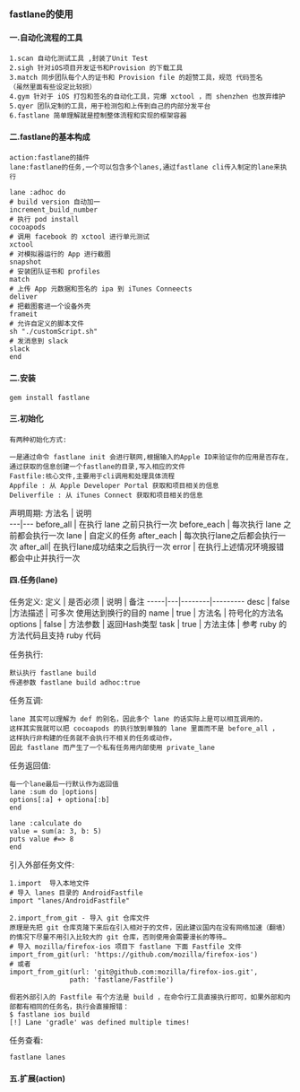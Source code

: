 ### fastlane的使用
#### 一.自动化流程的工具
    1.scan 自动化测试工具 ,封装了Unit Test
    2.sigh 针对iOS项目开发证书和Provision 的下载工具
    3.match 同步团队每个人的证书和 Provision file 的超赞工具，规范 代码签名
    （虽然里面有些设定比较损）
    4.gym 针对于 iOS 打包和签名的自动化工具，完爆 xctool ，而 shenzhen 也放弃维护
    5.qyer 团队定制的工具，用于检测包和上传到自己的内部分发平台
    6.fastlane 简单理解就是控制整体流程和实现的框架容器
    
#### 二.fastlane的基本构成
    action:fastlane的插件
    lane:fastlane的任务,一个可以包含多个lanes,通过fastlane cli传入制定的lane来执行
    
    lane :adhoc do
    # build version 自动加一
    increment_build_number
    # 执行 pod install
    cocoapods
    # 调用 facebook 的 xctool 进行单元测试
    xctool
    # 对模拟器运行的 App 进行截图
    snapshot
    # 安装团队证书和 profiles
    match
    # 上传 App 元数据和签名的 ipa 到 iTunes Conneects
    deliver
    # 把截图套进一个设备外壳
    frameit
    # 允许自定义的脚本文件
    sh "./customScript.sh"
    # 发消息到 slack
    slack
    end
    
#### 二.安装
    gem install fastlane
#### 三.初始化
    有两种初始化方式:
    
    一是通过命令 fastlane init 会进行联网,根据输入的Apple ID来验证你的应用是否存在,
    通过获取的信息创建一个fastlane的目录,写入相应的文件
    Fastfile:核心文件,主要用于cli调用和处理具体流程
    Appfile : 从 Apple Developer Portal 获取和项目相关的信息
    Deliverfile : 从 iTunes Connect 获取和项目相关的信息
    
声明周期:
方法名 | 说明  
---|---
before_all | 在执行 lane 之前只执行一次
before_each | 每次执行 lane 之前都会执行一次
lane | 自定义的任务
after_each | 每次执行lane之后都会执行一次
after_all| 在执行lane成功结束之后执行一次
error | 在执行上述情况环境报错都会中止并执行一次

#### 四.任务(lane)

任务定义:
 定义 | 是否必须 | 说明 |        备注
-----|---|--------|---------
desc | false |方法描述 | 可多次 使用达到换行的目的
name | true | 方法名   | 符号化的方法名
options | false | 方法参数 | 返回Hash类型
task | true | 方法主体 | 参考 ruby 的方法代码且支持 ruby 代码

任务执行:
    
    默认执行 fastlane build
    传递参数 fastlane build adhoc:true
任务互调:

    lane 其实可以理解为 def 的别名，因此多个 lane 的话实际上是可以相互调用的，
    这样其实我就可以把 cocoapods 的执行放到单独的 lane 里面而不是 before_all ，
    这样执行非构建的任务就不会执行不相关的任务或动作，
    因此 fastlane 而产生了一个私有任务用内部使用 private_lane
    
任务返回值:

    每一个lane最后一行默认作为返回值
    lane :sum do |options|
    options[:a] + optiona[:b]
    end

    lane :calculate do
    value = sum(a: 3, b: 5)
    puts value #=> 8
    end
    
引入外部任务文件:
    
    1.import  导入本地文件
    # 导入 lanes 目录的 AndroidFastfile
    import "lanes/AndroidFastfile"
    
    2.import_from_git - 导入 git 仓库文件
    原理是先把 git 仓库克隆下来后在引入相对于的文件，因此建议国内在没有网络加速（翻墙）的情况下尽量不用引入比较大的 git 仓库，否则使用会需要漫长的等待…
    # 导入 mozilla/firefox-ios 项目下 fastlane 下面 Fastfile 文件
    import_from_git(url: 'https://github.com/mozilla/firefox-ios')
    # 或者
    import_from_git(url: 'git@github.com:mozilla/firefox-ios.git',
                   path: 'fastlane/Fastfile')
                   
    假若外部引入的 Fastfile 有个方法是 build ，在命令行工具直接执行即可，如果外部和内部都有相同的任务名，执行会直接报错：
    $ fastlane ios build
    [!] Lane 'gradle' was defined multiple times!
    
任务查看:
    
    fastlane lanes
#### 五.扩展(action)

    
    
    

    




